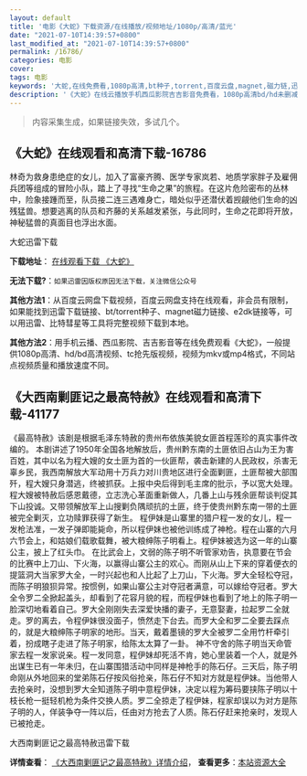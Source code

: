 ```yaml
---
layout: default
title: '电影《大蛇》下载资源/在线播放/视频地址/1080p/高清/蓝光'
date: "2021-07-10T14:39:57+0800"
last_modified_at: "2021-07-10T14:39:57+0800"
permalink: /16786/
categories: 电影
cover:
tags: 电影
keywords: '大蛇,在线免费看,1080p高清,bt种子,torrent,百度云盘,magnet,磁力链,迅雷下载资源'
description: '《大蛇》在线云播放手机西瓜影院吉吉影音免费看，1080p高清bd/hd未删减完整版和tc抢先枪版，mkv/mp4格式，附带bt/torrent种子、magnet/磁力链、百度云盘、网盘资源迅雷下载链接'
---
```


>内容采集生成，如果链接失效，多试几个。


## 《大蛇》在线观看和高清下载-16786

林奇为救身患绝症的女儿，加入了富豪齐腾、医学专家岚若、地质学家胖子及雇佣兵团等组成的冒险小队，踏上了寻找“生命之果”的旅程。在这片危险密布的丛林中，险象接踵而至，队员接二连三遇难身亡，暗处似乎还潜伏着觊觎他们生命的凶残猛兽。想要逃离的队员和齐藤的关系越发紧张，与此同时，生命之花即将开放，神秘猛兽的真面目也浮出水面。


大蛇迅雷下载

**下载地址**： [在线观看下载 《大蛇》](https://www.993dy.com//vod-detail-id-31217.html) 


**无法下载?**：`如果迅雷因版权原因无法下载，关注微信公众号 `

**其他方法1**：从百度云网盘下载视频，百度云网盘支持在线观看，非会员有限制，如果能找到迅雷下载链接、bt/torrent种子、magnet磁力链接、e2dk链接等，可以用迅雷、比特彗星等工具将完整视频下载到本地。

**其他方法2**：用手机云播、西瓜影院、吉吉影音等在线免费观看《大蛇》，一般提供1080p高清、hd/bd高清视频、tc抢先版视频，视频为mkv或mp4格式，不同站点视频质量和播放速度不同。


## 《大西南剿匪记之最高特赦》在线观看和高清下载-41177

《最高特赦》该剧是根据毛泽东特赦的贵州布依族美貌女匪首程莲珍的真实事件改编的。 本剧讲述了1950年全国各地解放后，贵州黔东南的土匪依旧占山为王为害百姓，其中以名为程大嫂的女土匪为首的一伙匪帮，袭击新建的人民政权，杀害无辜乡民，我西南解放大军动用十万兵力对川贵地区进行全面剿匪，土匪帮被大部围歼，程大嫂只身潜逃，终被抓获。上报中央后得到毛主席的批示，予以宽大处理。 程大嫂被特赦后感恩戴德，立志洗心革面重新做人，几番上山与残余匪帮谈判促其下山投诚。又带领解放军上山搜剿负隅顽抗的土匪，终于使贵州黔东南一带的土匪被完全剿灭，立功赎罪获得了新生。 程伊妹是山寨里的猎户程一发的女儿，程一发枪法准，一发子弹即能毙命，所以程伊妹也被他训练成了神枪。程在山寨的六月六节会上，和姑娘们载歌载舞，被大粮绅陈子明看上。程伊妹被选为这一年的山寨公主，披上了红头巾。 在比武会上，文弱的陈子明不听管家劝告，执意要在节会的比赛中上刀山、下火海，以赢得山寨公主的欢心。而刚从山上下来的穿着便衣的提篮洞大当家罗大全，一时兴起也和人比起了上刀山，下火海。罗大全轻松夺冠，而陈子明狼狈异常。按惯例，如果山寨公主对夺冠者满意，可以嫁给夺冠者。罗大全令罗二全掀起盖头，却看到了花容月貌的程，而程伊妹也看到了地上的陈子明一脸深切地看着自己。罗大全刚刚失去深爱快播的妻子，无意娶妻，拉起罗二全就走。罗的离去，令程伊妹很没面子，愤然走下台去。而罗大全和罗二全要去踩点的，就是大粮绅陈子明家的地形。当天，戴着墨镜的罗大全被罗二全用竹杆牵引着，扮成瞎子走进了陈子明家，给陈太太算了一卦。 神不守舍的陈子明当天命管家去程一发家说亲。程一发同意，程伊妹却死活不肯，她心里装着一个人，就是外出谋生已有一年未归，在山寨围猎活动中同样是神枪手的陈石仔。三天后，陈子明命刚从外地回来的堂弟陈石仔按风俗抢亲，陈石仔不知对方就是程伊妹。当他带人去抢亲时，没想到罗大全知道陈子明中意程伊妹，决定以程为筹码要挟陈子明以十枝长枪一挺轻机枪为条件交换人质。罗二全掠走了程伊妹，程家却误以为对方是陈子明的人，佯装争夺一阵以后，任由对方抢去了人质。陈石仔赶来抢亲时，发现人已被抢走。


大西南剿匪记之最高特赦迅雷下载

**详情查看**： [《大西南剿匪记之最高特赦》详情介绍](/movie/41177/)， **查看更多**：[本站资源大全](/movie/t/all/)

